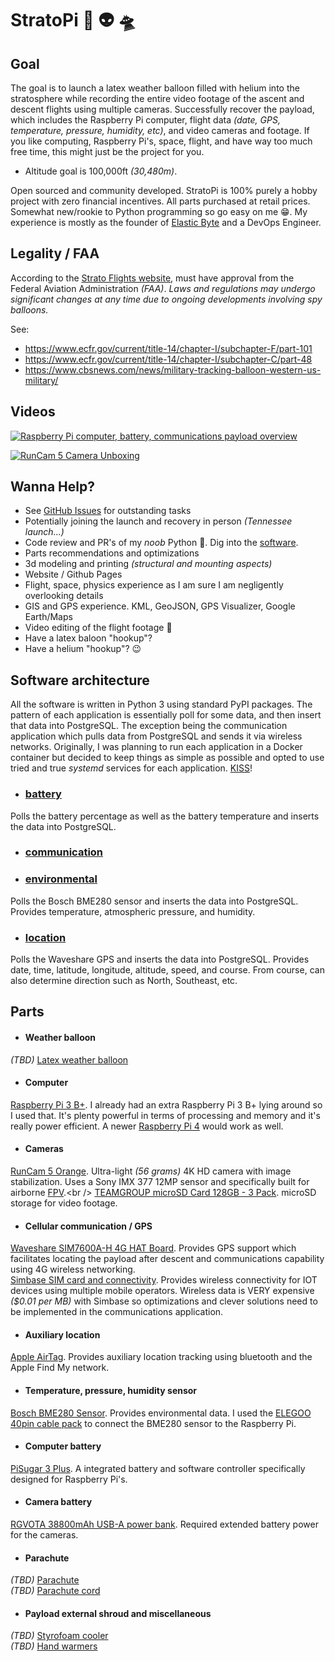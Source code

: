 # StratoPi 🎈 👽 🛸

## Goal

The goal is to launch a latex weather balloon filled with helium into the stratosphere while recording the entire video footage of the ascent and descent flights using multiple cameras. Successfully recover the payload, which includes the Raspberry Pi computer, flight data _(date, GPS, temperature, pressure, humidity, etc)_, and video cameras and footage. If you like computing, Raspberry Pi's, space, flight, and have way too much free time, this might just be the project for you.

- Altitude goal is 100,000ft _(30,480m)_.

Open sourced and community developed. StratoPi is 100% purely a hobby project with zero financial incentives. All parts purchased at retail prices. Somewhat new/rookie to Python programming so go easy on me 😁. My experience is mostly as the founder of [Elastic Byte](https://elasticbyte.net) and a DevOps Engineer.

## Legality / FAA

According to the [Strato Flights website](https://www.stratoflights.com/en/tutorial/weather-balloon-registration-insurance/usa/#:~:text=To%20launch%20a%20weather%20balloon,FAA%20Part%20101), must have approval from the Federal Aviation Administration _(FAA)_. *Laws and regulations may undergo significant changes at any time due to ongoing developments involving spy balloons.*

See:

- https://www.ecfr.gov/current/title-14/chapter-I/subchapter-F/part-101
- https://www.ecfr.gov/current/title-14/chapter-I/subchapter-C/part-48
- https://www.cbsnews.com/news/military-tracking-balloon-western-us-military/

## Videos

[![Raspberry Pi computer, battery, communications payload overview](http://img.youtube.com/vi/SpzycIWPKsQ/0.jpg)](http://www.youtube.com/watch?v=SpzycIWPKsQ "Raspberry Pi computer, battery, communications payload overview")

[![RunCam 5 Camera Unboxing](http://img.youtube.com/vi/Ua4CM7kJQfI/0.jpg)](http://www.youtube.com/watch?v=Ua4CM7kJQfI "RunCam 5 Camera Unboxing")

## Wanna Help?

- See [GitHub Issues](https://github.com/stratopi-org/stratopi/issues?q=is%3Aopen+is%3Aissue+label%3Aenhancement) for outstanding tasks
- Potentially joining the launch and recovery in person _(Tennessee launch...)_
- Code review and PR's of my _noob_ Python 🙈. Dig into the [software](https://github.com/stratopi-org/stratopi/tree/master/software).
- Parts recommendations and optimizations
- 3d modeling and printing _(structural and mounting aspects)_
- Website / Github Pages
- Flight, space, physics experience as I am sure I am negligently overlooking details
- GIS and GPS experience. KML, GeoJSON, GPS Visualizer, Google Earth/Maps
- Video editing of the flight footage 🤞
- Have a latex baloon "hookup"?
- Have a helium "hookup"? 😉

## Software architecture

All the software is written in Python 3 using standard PyPI packages. The pattern of each application is essentially poll for some data, and then insert that data into PostgreSQL. The exception being the communication application which pulls data from PostgreSQL and sends it via wireless networks. Originally, I was planning to run each application in a Docker container but decided to keep things as simple as possible and opted to use tried and true _systemd_ services for each application. [KISS](https://en.wikipedia.org/wiki/KISS_principle)!

- ### [battery](https://github.com/stratopi-org/stratopi/tree/master/software/battery)

Polls the battery percentage as well as the battery temperature and inserts the data into PostgreSQL.

- ### [communication](https://github.com/stratopi-org/stratopi/tree/master/software/communication)

- ### [environmental](https://github.com/stratopi-org/stratopi/tree/master/software/environmental)

Polls the Bosch BME280 sensor and inserts the data into PostgreSQL. Provides temperature, atmospheric pressure, and humidity.

- ### [location](https://github.com/stratopi-org/stratopi/tree/master/software/location)

Polls the Waveshare GPS and inserts the data into PostgreSQL. Provides date, time, latitude, longitude, altitude, speed, and course. From course, can also determine direction such as North, Southeast, etc.

## Parts

- #### Weather balloon

*(TBD)* [Latex weather balloon]()

- #### Computer

[Raspberry Pi 3 B+](https://www.raspberrypi.com/products/raspberry-pi-3-model-b-plus/). I already had an extra Raspberry Pi 3 B+ lying around so I used that. It's plenty powerful in terms of processing and memory and it's really power efficient. A newer [Raspberry Pi 4](https://www.raspberrypi.com/products/raspberry-pi-4-model-b/) would work as well.

- #### Cameras

[RunCam 5 Orange](https://shop.runcam.com/runcam-5-orange/). Ultra-light _(56 grams)_ 4K HD camera with image stabilization. Uses a Sony IMX 377 12MP sensor and specifically built for airborne [FPV](https://en.wikipedia.org/wiki/First-person_view_\(radio_control\)).<br />
[TEAMGROUP microSD Card 128GB - 3 Pack](https://www.amazon.com/dp/B09WRFQYW3). microSD storage for video footage.

- #### Cellular communication / GPS

[Waveshare SIM7600A-H 4G HAT Board](https://www.amazon.com/gp/product/B07PLTP3M6). Provides GPS support which facilitates locating the payload after descent and communications capability using 4G wireless networking.<br />
[Simbase SIM card and connectivity](https://www.simbase.com/). Provides wireless connectivity for IOT devices using multiple mobile operators. Wireless data is VERY expensive _($0.01 per MB)_ with Simbase so optimizations and clever solutions need to be implemented in the communications application.

- #### Auxiliary location

[Apple AirTag](https://www.apple.com/shop/buy-airtag/airtag/1-pack). Provides auxiliary location tracking using bluetooth and the Apple Find My network.

- #### Temperature, pressure, humidity sensor

[Bosch BME280 Sensor](https://www.amazon.com/gp/product/B0BQFV883T). Provides environmental data.
I used the [ELEGOO 40pin cable pack](https://www.amazon.com/gp/product/B01EV70C78) to connect the BME280 sensor to the Raspberry Pi.

- #### Computer battery

[PiSugar 3 Plus](https://www.amazon.com/gp/product/B09MJ876FW). A integrated battery and software controller specifically designed for Raspberry Pi's.

- #### Camera battery

[RGVOTA 38800mAh USB-A power bank](https://www.amazon.com/dp/B09H4GLZXT?th=1). Required extended battery power for the cameras.

- #### Parachute

*(TBD)* [Parachute]()<br />
*(TBD)* [Parachute cord]()

- #### Payload external shroud and miscellaneous

*(TBD)* [Styrofoam cooler]()<br />
*(TBD)* [Hand warmers]()

